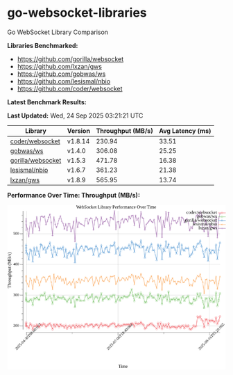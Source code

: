 # go-websocket-libraries

Go WebSocket Library Comparison

**Libraries Benchmarked:**

- https://github.com/gorilla/websocket
- https://github.com/lxzan/gws
- https://github.com/gobwas/ws
- https://github.com/lesismal/nbio
- https://github.com/coder/websocket

**Latest Benchmark Results:**

<!-- BENCHMARK_TABLE_START -->
**Last Updated:** Wed, 24 Sep 2025 03:21:21 UTC

| Library                                         | Version         | Throughput (MB/s) | Avg Latency (ms) |
| ----------------------------------------------- | --------------- | ----------------- | ---------------- |
| [coder/websocket](https://github.com/coder/websocket) | v1.8.14 | 230.94 | 33.51 |
| [gobwas/ws](https://github.com/gobwas/ws) | v1.4.0 | 306.08 | 25.25 |
| [gorilla/websocket](https://github.com/gorilla/websocket) | v1.5.3 | 471.78 | 16.38 |
| [lesismal/nbio](https://github.com/lesismal/nbio) | v1.6.7 | 361.23 | 21.38 |
| [lxzan/gws](https://github.com/lxzan/gws) | v1.8.9 | 565.95 | 13.74 |
<!-- BENCHMARK_TABLE_END -->

**Performance Over Time: Throughput (MB/s):**

![Benchmark Performance Graph](benchmark_performance.png)